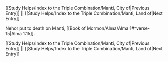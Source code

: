[[Study Helps/Index to the Triple Combination/Manti, City of|Previous Entry]]  ||  [[Study Helps/Index to the Triple Combination/Manti, Land of|Next Entry]]

 Nehor put to death on Manti, [[Book of Mormon/Alma/Alma 1#^verse-15|Alma 1:15]].

[[Study Helps/Index to the Triple Combination/Manti, City of|Previous Entry]]  ||  [[Study Helps/Index to the Triple Combination/Manti, Land of|Next Entry]]